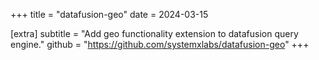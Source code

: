 +++
title = "datafusion-geo"
date = 2024-03-15

[extra]
subtitle = "Add geo functionality extension to datafusion query engine."
github = "https://github.com/systemxlabs/datafusion-geo"
+++